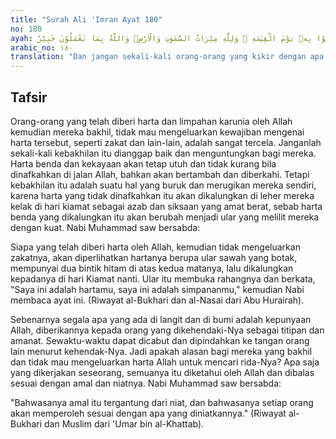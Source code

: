 ```yaml
---
title: "Surah Ali 'Imran Ayat 180"
no: 180
ayah: وَلَا يَحْسَبَنَّ الَّذِيْنَ يَبْخَلُوْنَ بِمَآ اٰتٰىهُمُ اللّٰهُ مِنْ فَضْلِهٖ هُوَ خَيْرًا لَّهُمْ ۗ بَلْ هُوَ شَرٌّ لَّهُمْ ۗ سَيُطَوَّقُوْنَ مَا بَخِلُوْا بِهٖ يَوْمَ الْقِيٰمَةِ ۗ وَلِلّٰهِ مِيْرَاثُ السَّمٰوٰتِ وَالْاَرْضِۗ وَاللّٰهُ بِمَا تَعْمَلُوْنَ خَبِيْرٌ ࣖ 
arabic_no: ١٨٠
translation: "Dan jangan sekali-kali orang-orang yang kikir dengan apa yang diberikan Allah kepada mereka dari karunia-Nya mengira bahwa (kikir) itu baik bagi mereka, padahal (kikir) itu buruk bagi mereka. Apa (harta) yang mereka kikirkan itu akan dikalungkan (di lehernya) pada hari Kiamat. Milik Allah-lah warisan (apa yang ada) di langit dan di bumi. Allah Mahateliti apa yang kamu kerjakan."
---
```


## Tafsir

Orang-orang yang telah diberi harta dan limpahan karunia oleh Allah kemudian mereka bakhil, tidak mau mengeluarkan kewajiban mengenai harta tersebut, seperti zakat dan lain-lain, adalah sangat tercela. Janganlah sekali-kali kebakhilan itu dianggap baik dan menguntungkan bagi mereka. Harta benda dan kekayaan akan tetap utuh dan tidak kurang bila dinafkahkan di jalan Allah, bahkan akan bertambah dan diberkahi. Tetapi kebakhilan itu adalah suatu hal yang buruk dan merugikan mereka sendiri, karena harta yang tidak dinafkahkan itu akan dikalungkan di leher mereka kelak di hari kiamat sebagai azab dan siksaan yang amat berat, sebab harta benda yang dikalungkan itu akan berubah menjadi ular yang melilit mereka dengan kuat. Nabi Muhammad saw bersabda:

Siapa yang telah diberi harta oleh Allah, kemudian tidak mengeluarkan zakatnya, akan diperlihatkan hartanya berupa ular sawah yang botak, mempunyai dua bintik hitam di atas kedua matanya, lalu dikalungkan kepadanya di hari Kiamat nanti. Ular itu membuka rahangnya dan berkata, "Saya ini adalah hartamu, saya ini adalah simpananmu," kemudian Nabi membaca ayat ini. (Riwayat al-Bukhari dan al-Nasai dari Abu Hurairah).

Sebenarnya segala apa yang ada di langit dan di bumi adalah kepunyaan Allah, diberikannya kepada orang yang dikehendaki-Nya sebagai titipan dan amanat. Sewaktu-waktu dapat dicabut dan dipindahkan ke tangan orang lain menurut kehendak-Nya. Jadi apakah alasan bagi mereka yang bakhil dan tidak mau mengeluarkan harta Allah untuk mencari rida-Nya? Apa saja yang dikerjakan seseorang, semuanya itu diketahui oleh Allah dan dibalas sesuai dengan amal dan niatnya. Nabi Muhammad saw bersabda:

"Bahwasanya amal itu tergantung dari niat, dan bahwasanya setiap orang akan memperoleh sesuai dengan apa yang diniatkannya." (Riwayat al-Bukhari dan Muslim dari 'Umar bin al-Khattab).